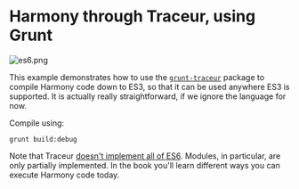 # Harmony through Traceur, using Grunt

![es6.png][1]

This example demonstrates how to use the [`grunt-traceur`][2] package to compile Harmony code down to ES3, so that it can be used anywhere ES3 is supported. It is actually really straightforward, if we ignore the language for now.

Compile using:

```shell
grunt build:debug
```

Note that Traceur [doesn't implement all of ES6][3]. Modules, in particular, are only partially implemented. In the book you'll learn different ways you can execute Harmony code today.

  [1]: http://i.imgur.com/YHcJpVd.png
  [2]: https://github.com/aaronfrost/grunt-traceur
  [3]: https://github.com/google/traceur-compiler/wiki/LanguageFeatures
